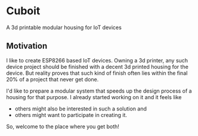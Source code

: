 # Cuboit
A 3d printable modular housing for IoT devices

## Motivation

I like to create ESP8266 based IoT devices. Owning a 3d printer, any such device project should be finished with a decent 3d printed housing for the device. But reality proves that such kind of finish often lies within the final 20% of a project that never get done.

I'd like to prepare a modular system that speeds up the design process of a housing for that purpose. I already started working on it and it feels like
* others might also be interested in such a solution and
* others might want to participate in creating it.

So, welcome to the place where you get both!
